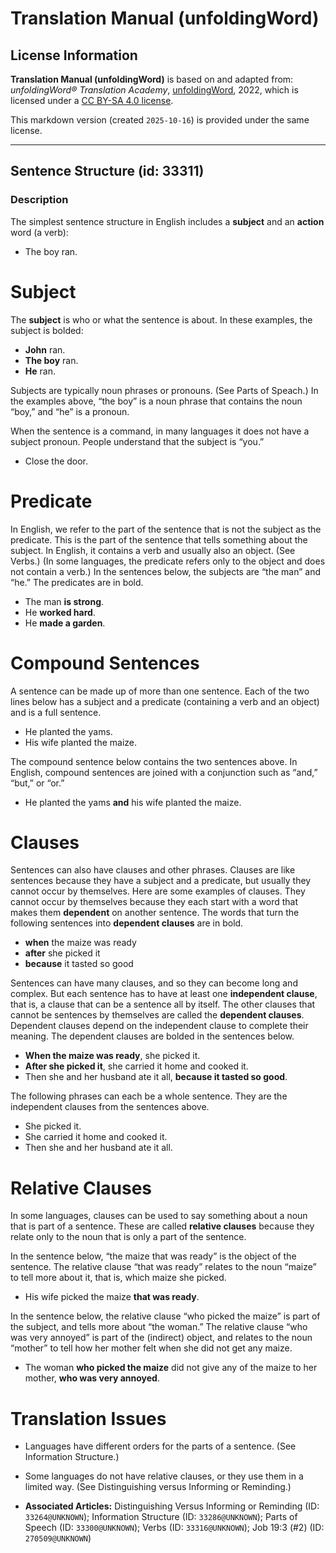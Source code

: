 # Translation Manual (unfoldingWord)

## License Information

**Translation Manual (unfoldingWord)** is based on and adapted from: _unfoldingWord® Translation Academy_, [unfoldingWord](https://unfoldingword.org/utw), 2022, which is licensed under a [CC BY-SA 4.0 license](https://creativecommons.org/licenses/by-sa/4.0/legalcode.en).

This markdown version (created `2025-10-16`) is provided under the same license.



--------------------------------

## Sentence Structure (id: 33311)

### Description

The simplest sentence structure in English includes a **subject** and an **action** word (a verb):

* The boy ran.

Subject
=======

The **subject** is who or what the sentence is about. In these examples, the subject is bolded:

* **John** ran.
* **The boy** ran.
* **He** ran.

Subjects are typically noun phrases or pronouns. (See Parts of Speach.) In the examples above, “the boy” is a noun phrase that contains the noun “boy,” and “he” is a pronoun.

When the sentence is a command, in many languages it does not have a subject pronoun. People understand that the subject is “you.”

* Close the door.

Predicate
=========

In English, we refer to the part of the sentence that is not the subject as the predicate. This is the part of the sentence that tells something about the subject. In English, it contains a verb and usually also an object. (See Verbs.) (In some languages, the predicate refers only to the object and does not contain a verb.) In the sentences below, the subjects are “the man” and “he.” The predicates are in bold.

* The man **is strong**.
* He **worked hard**.
* He **made a garden**.

Compound Sentences
==================

A sentence can be made up of more than one sentence. Each of the two lines below has a subject and a predicate (containing a verb and an object) and is a full sentence.

* He planted the yams.
* His wife planted the maize.

The compound sentence below contains the two sentences above. In English, compound sentences are joined with a conjunction such as “and,” “but,” or “or.”

* He planted the yams **and** his wife planted the maize.

Clauses
=======

Sentences can also have clauses and other phrases. Clauses are like sentences because they have a subject and a predicate, but usually they cannot occur by themselves. Here are some examples of clauses. They cannot occur by themselves because they each start with a word that makes them **dependent** on another sentence. The words that turn the following sentences into **dependent clauses** are in bold.

* **when** the maize was ready
* **after** she picked it
* **because** it tasted so good

Sentences can have many clauses, and so they can become long and complex. But each sentence has to have at least one **independent clause**, that is, a clause that can be a sentence all by itself. The other clauses that cannot be sentences by themselves are called the **dependent clauses**. Dependent clauses depend on the independent clause to complete their meaning. The dependent clauses are bolded in the sentences below.

* **When the maize was ready**, she picked it.
* **After she picked it**, she carried it home and cooked it.
* Then she and her husband ate it all, **because it tasted so good**.

The following phrases can each be a whole sentence. They are the independent clauses from the sentences above.

* She picked it.
* She carried it home and cooked it.
* Then she and her husband ate it all.

Relative Clauses
================

In some languages, clauses can be used to say something about a noun that is part of a sentence. These are called **relative clauses** because they relate only to the noun that is only a part of the sentence.

In the sentence below, “the maize that was ready” is the object of the sentence. The relative clause “that was ready” relates to the noun “maize” to tell more about it, that is, which maize she picked.

* His wife picked the maize **that was ready**.

In the sentence below, the relative clause “who picked the maize” is part of the subject, and tells more about “the woman.” The relative clause “who was very annoyed” is part of the (indirect) object, and relates to the noun “mother” to tell how her mother felt when she did not get any maize.

* The woman **who picked the maize** did not give any of the maize to her mother, **who was very annoyed**.

Translation Issues
==================

* Languages have different orders for the parts of a sentence. (See Information Structure.)
* Some languages do not have relative clauses, or they use them in a limited way. (See Distinguishing versus Informing or Reminding.)

* **Associated Articles:** Distinguishing Versus Informing or Reminding (ID: `33264@UNKNOWN`); Information Structure (ID: `33286@UNKNOWN`); Parts of Speech (ID: `33300@UNKNOWN`); Verbs (ID: `33316@UNKNOWN`); Job 19:3 (#2) (ID: `270509@UNKNOWN`)

